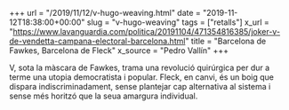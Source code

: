 +++
url = "/2019/11/12/v-hugo-weaving.html"
date = "2019-11-12T18:38:00+00:00"
slug = "v-hugo-weaving"
tags = ["retalls"]
x_url = "https://www.lavanguardia.com/politica/20191104/471354816385/joker-v-de-vendetta-campana-electoral-barcelona.html"
title = "Barcelona de Fawkes, Barcelona de Fleck"
x_source = "Pedro Vallín"
+++


V, sota la màscara de Fawkes, trama una revolució quirúrgica per dur a terme una utopia democratista i popular. Fleck, en canvi, és un boig que dispara indiscriminadament, sense plantejar cap alternativa al sistema i sense més horitzó que la seua amargura individual.
